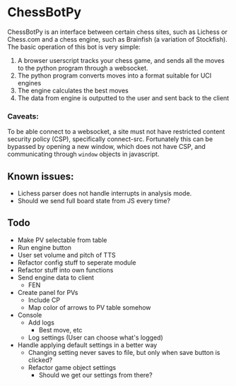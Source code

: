 # ChessBotPy

ChessBotPy is an interface between certain chess sites, such as Lichess or Chess.com and a chess engine, such as Brainfish (a variation of Stockfish).
The basic operation of this bot is very simple:

1. A browser userscript tracks your chess game, and sends all the moves to the python program through a websocket.
2. The python program converts moves into a format suitable for UCI engines
3. The engine calculates the best moves
4. The data from engine is outputted to the user and sent back to the client

### Caveats:

To be able connect to a websocket, a site must not have restricted content security policy (CSP), specifically connect-src. Fortunately this can be bypassed by opening a new window, which does not have CSP, and communicating through `window` objects in javascript.

## Known issues:

-   Lichess parser does not handle interrupts in analysis mode.
-   Should we send full board state from JS every time?

## Todo

-   Make PV selectable from table
-   Run engine button
-   User set volume and pitch of TTS
-   Refactor config stuff to seperate module
-   Refactor stuff into own functions
-   Send engine data to client
    -   FEN
-   Create panel for PVs
    -   Include CP
    -   Map color of arrows to PV table somehow
-   Console
    -   Add logs
        -   Best move, etc
    -   Log settings (User can choose what's logged)
-   Handle applying default settings in a better way
    -   Changing setting never saves to file, but only when save button is clicked?
    -   Refactor game object settings
        -   Should we get our settings from there?
